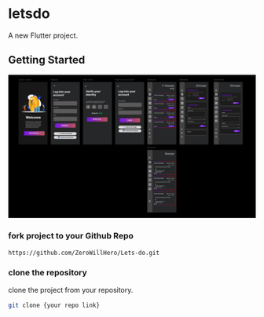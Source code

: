 # letsdo

A new Flutter project.

## Getting Started

![Cover Photo](assets/cover/cover.png)

### fork project to your Github Repo 

```http
https://github.com/ZeroWillHero/Lets-do.git
```

### clone the repository
clone the project from your repository.
```bash
git clone {your repo link}
```
